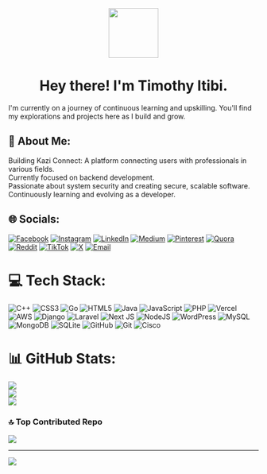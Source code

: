 <div align="center">
<img src="https://avatars.githubusercontent.com/u/69763322?v=4" align="center" height="100" width="100" />
</div>  
  

#   
  

# <div align="center">Hey there! I'm Timothy Itibi. 
I'm currently on a journey of continuous learning and upskilling. You'll find my explorations and projects here as I build and grow.</div>  
  
## 💫 About Me:
Building Kazi Connect: A platform connecting users with professionals in various fields.<br>Currently focused on backend development.<br>Passionate about system security and creating secure, scalable software.<br>Continuously learning and evolving as a developer.


## 🌐 Socials:
<a href="https://facebook.com/Timothy Itibi"><img src="https://img.shields.io/badge/Facebook-%231877F2.svg?logo=Facebook&logoColor=white" alt="Facebook"></a>
<a href="https://instagram.com/_itibi_"><img src="https://img.shields.io/badge/Instagram-%23E4405F.svg?logo=Instagram&logoColor=white" alt="Instagram"></a>
<a href="https://linkedin.com/in/Timothy Itibi"><img src="https://img.shields.io/badge/LinkedIn-%230077B5.svg?logo=linkedin&logoColor=white" alt="LinkedIn"></a>
<a href="https://medium.com/@Timothy Itibi"><img src="https://img.shields.io/badge/Medium-12100E?logo=medium&logoColor=white" alt="Medium"></a>
<a href="https://pinterest.com/Timothy Itibi"><img src="https://img.shields.io/badge/Pinterest-%23E60023.svg?logo=Pinterest&logoColor=white" alt="Pinterest"></a>
<a href="https://quora.com/profile/Timothy Itibi"><img src="https://img.shields.io/badge/Quora-%23B92B27.svg?logo=Quora&logoColor=white" alt="Quora"></a>
<a href="https://reddit.com/user/its_Tim_y"><img src="https://img.shields.io/badge/Reddit-%23FF4500.svg?logo=Reddit&logoColor=white" alt="Reddit"></a>
<a href="https://tiktok.com/@itibi.g"><img src="https://img.shields.io/badge/TikTok-%23000000.svg?logo=TikTok&logoColor=white" alt="TikTok"></a>
<a href="https://x.com/_itibi"><img src="https://img.shields.io/badge/X-black.svg?logo=X&logoColor=white" alt="X"></a>
<a href="mailto:timothyitibi@gmail.com"><img src="https://img.shields.io/badge/Email-D14836?logo=gmail&logoColor=white" alt="Email"></a>

# 💻 Tech Stack:
![C++](https://img.shields.io/badge/c++-%2300599C.svg?style=plastic&logo=c%2B%2B&logoColor=white) ![CSS3](https://img.shields.io/badge/css3-%231572B6.svg?style=plastic&logo=css3&logoColor=white) ![Go](https://img.shields.io/badge/go-%2300ADD8.svg?style=plastic&logo=go&logoColor=white) ![HTML5](https://img.shields.io/badge/html5-%23E34F26.svg?style=plastic&logo=html5&logoColor=white) ![Java](https://img.shields.io/badge/java-%23ED8B00.svg?style=plastic&logo=openjdk&logoColor=white) ![JavaScript](https://img.shields.io/badge/javascript-%23323330.svg?style=plastic&logo=javascript&logoColor=%23F7DF1E) ![PHP](https://img.shields.io/badge/php-%23777BB4.svg?style=plastic&logo=php&logoColor=white) ![Vercel](https://img.shields.io/badge/vercel-%23000000.svg?style=plastic&logo=vercel&logoColor=white) ![AWS](https://img.shields.io/badge/AWS-%23FF9900.svg?style=plastic&logo=amazon-aws&logoColor=white) ![Django](https://img.shields.io/badge/django-%23092E20.svg?style=plastic&logo=django&logoColor=white) ![Laravel](https://img.shields.io/badge/laravel-%23FF2D20.svg?style=plastic&logo=laravel&logoColor=white) ![Next JS](https://img.shields.io/badge/Next-black?style=plastic&logo=next.js&logoColor=white) ![NodeJS](https://img.shields.io/badge/node.js-6DA55F?style=plastic&logo=node.js&logoColor=white) ![WordPress](https://img.shields.io/badge/WordPress-%23117AC9.svg?style=plastic&logo=WordPress&logoColor=white) ![MySQL](https://img.shields.io/badge/mysql-4479A1.svg?style=plastic&logo=mysql&logoColor=white) ![MongoDB](https://img.shields.io/badge/MongoDB-%234ea94b.svg?style=plastic&logo=mongodb&logoColor=white) ![SQLite](https://img.shields.io/badge/sqlite-%2307405e.svg?style=plastic&logo=sqlite&logoColor=white) ![GitHub](https://img.shields.io/badge/github-%23121011.svg?style=plastic&logo=github&logoColor=white) ![Git](https://img.shields.io/badge/git-%23F05033.svg?style=plastic&logo=git&logoColor=white) ![Cisco](https://img.shields.io/badge/cisco-%23049fd9.svg?style=plastic&logo=cisco&logoColor=black)
# 📊 GitHub Stats:
![](https://github-readme-stats.vercel.app/api?username=Timmohitibi&theme=dark&hide_border=true&include_all_commits=false&count_private=true)<br/>
![](https://nirzak-streak-stats.vercel.app/?user=Timmohitibi&theme=dark&hide_border=true)<br/>
![](https://github-readme-stats.vercel.app/api/top-langs/?username=Timmohitibi&theme=dark&hide_border=true&include_all_commits=false&count_private=true&layout=compact)

### 🔝 Top Contributed Repo
![](https://github-contributor-stats.vercel.app/api?username=Timmohitibi&limit=5&theme=dark&combine_all_yearly_contributions=true)

---
[![](https://visitcount.itsvg.in/api?id=Timmohitibi&icon=9&color=4)](https://visitcount.itsvg.in)

<!-- Proudly created with GPRM ( https://gprm.itsvg.in ) -->
